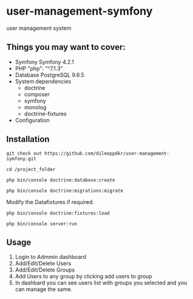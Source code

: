 # user-management-symfony
user management system

## Things you may want to cover:

* Symfony
	Symfony 4.2.1
* PHP
	"php": "^7.1.3"
* Database
	PostgreSQL 9.6.5
* System dependencies
	- doctrine
	- composer
	- symfony
	- monolog
	- doctrine-fixtures
* Configuration
	
## Installation

    git check out https://github.com/dileeppdkr/user-management-symfony.git

    cd /project_folder

    php bin/console doctrine:database:create

    php bin/console doctrine:migrations:migrate

Modify the Datafixtures if required.

    php bin/console doctrine:fixtures:load

    php bin/console server:run
## Usage
1. Login to Admmin dashboard 
2. Add/Edit/Delete Users
3. Add/Edit/Delete Groups 
4. Add Users to any group by clicking add users to group
5. In dashbard you can see users list with groups you selected and you can manage the same.

